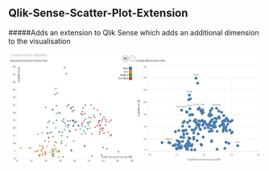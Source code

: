 ## Qlik-Sense-Scatter-Plot-Extension
#####Adds an extension to Qlik Sense which adds an additional dimension to the visualisation


![Chart](https://github.com/JonesM87/Qlik-Sense-Scatter-Plot-Extension/blob/master/chartsnip.PNG)
